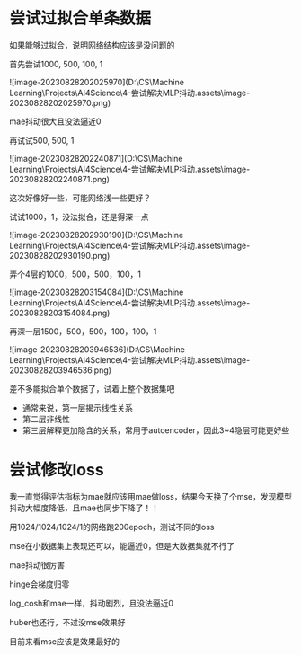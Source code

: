 # 尝试过拟合单条数据

如果能够过拟合，说明网络结构应该是没问题的

首先尝试1000, 500, 100, 1

![image-20230828202025970](D:\CS\Machine Learning\Projects\AI4Science\4-尝试解决MLP抖动.assets\image-20230828202025970.png)

mae抖动很大且没法逼近0

再试试500, 500, 1

![image-20230828202240871](D:\CS\Machine Learning\Projects\AI4Science\4-尝试解决MLP抖动.assets\image-20230828202240871.png)

这次好像好一些，可能网络浅一些更好？

试试1000，1，没法拟合，还是得深一点

![image-20230828202930190](D:\CS\Machine Learning\Projects\AI4Science\4-尝试解决MLP抖动.assets\image-20230828202930190.png)

弄个4层的1000，500，500，100，1

![image-20230828203154084](D:\CS\Machine Learning\Projects\AI4Science\4-尝试解决MLP抖动.assets\image-20230828203154084.png)

再深一层1500，500，500，100，100，1

![image-20230828203946536](D:\CS\Machine Learning\Projects\AI4Science\4-尝试解决MLP抖动.assets\image-20230828203946536.png)

差不多能拟合单个数据了，试着上整个数据集吧



- 通常来说，第一层揭示线性关系
- 第二层非线性
- 第三层解释更加隐含的关系，常用于autoencoder，因此3~4隐层可能更好些



# 尝试修改loss

我一直觉得评估指标为mae就应该用mae做loss，结果今天换了个mse，发现模型抖动大幅度降低，且mae也同步下降了！！

用1024/1024/1024/1的网络跑200epoch，测试不同的loss

mse在小数据集上表现还可以，能逼近0，但是大数据集就不行了

mae抖动很厉害

hinge会梯度归零

log_cosh和mae一样，抖动剧烈，且没法逼近0

huber也还行，不过没mse效果好

目前来看mse应该是效果最好的
